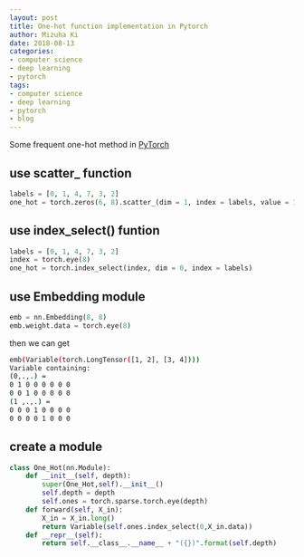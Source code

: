 ```yaml
---
layout: post
title: One-hot function implementation in Pytorch
author: Mizuha Ki
date: 2018-08-13
categories:
- computer science
- deep learning
- pytorch
tags:
- computer science
- deep learning
- pytorch
- blog
---
```


Some frequent one-hot method in [PyTorch](https://pytorch.org/docs/stable/index.html)
## use scatter_ function
```python
labels = [0, 1, 4, 7, 3, 2]
one_hot = torch.zeros(6, 8).scatter_(dim = 1, index = labels, value = 1)
```

## use index_select() funtion
```python
labels = [0, 1, 4, 7, 3, 2]
index = torch.eye(8)
one_hot = torch.index_select(index, dim = 0, index = labels)
```

## use Embedding module
```python
emb = nn.Embedding(8, 8)
emb.weight.data = torch.eye(8)
```
then we can get
```bash
emb(Variable(torch.LongTensor([1, 2], [3, 4])))
Variable containing:
(0,.,.) = 
0 1 0 0 0 0 0 0 
0 0 1 0 0 0 0 0
(1 ,.,.) =
0 0 0 1 0 0 0 0
0 0 0 0 1 0 0 0
```

## create  a module
```python
class One_Hot(nn.Module):
    def __init__(self, depth):
        super(One_Hot,self).__init__()
        self.depth = depth
        self.ones = torch.sparse.torch.eye(depth)
    def forward(self, X_in):
        X_in = X_in.long()
        return Variable(self.ones.index_select(0,X_in.data))
    def __repr__(self):
        return self.__class__.__name__ + "({})".format(self.depth)
```

